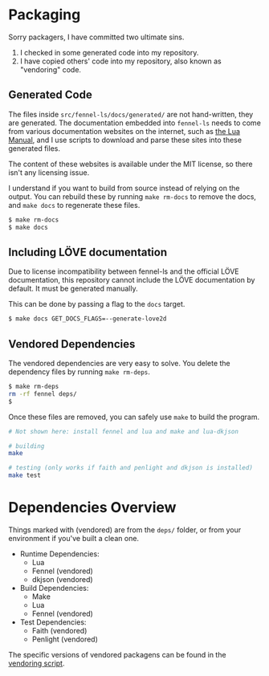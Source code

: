 # Packaging
Sorry packagers, I have committed two ultimate sins.
1. I checked in some generated code into my repository.
2. I have copied others' code into my repository, also known as "vendoring" code.

## Generated Code
The files inside `src/fennel-ls/docs/generated/` are not hand-written, they are
generated. The documentation embedded into `fennel-ls` needs to come from
various documentation websites on the internet, such as
[the Lua Manual](https://www.lua.org/manual/5.1/manual.html), and I use
scripts to download and parse these sites into these generated files.

The content of these websites is available under the MIT license, so there isn't
any licensing issue.

I understand if you want to build from source instead of relying on the output.
You can rebuild these by running `make rm-docs` to remove the docs, and
`make docs` to regenerate these files.
```sh
$ make rm-docs
$ make docs
```

## Including LÖVE documentation
Due to license incompatibility between fennel-ls and the official LÖVE
documentation, this repository cannot include the LÖVE documentation by
default. It must be generated manually.

This can be done by passing a flag to the `docs` target.

```sh
$ make docs GET_DOCS_FLAGS=--generate-love2d
```

## Vendored Dependencies
The vendored dependencies are very easy to solve. You delete the dependency
files by running `make rm-deps`.
```sh
$ make rm-deps
rm -rf fennel deps/
$
```
Once these files are removed, you can safely use `make` to build the program.
```sh
# Not shown here: install fennel and lua and make and lua-dkjson

# building
make

# testing (only works if faith and penlight and dkjson is installed)
make test
```

# Dependencies Overview
Things marked with (vendored) are from the `deps/` folder, or from your
environment if you've built a clean one.

* Runtime Dependencies:
  * Lua
  * Fennel (vendored)
  * dkjson (vendored)
* Build Dependencies:
  * Make
  * Lua
  * Fennel (vendored)
* Test Dependencies:
  * Faith (vendored)
  * Penlight (vendored)

The specific versions of vendored packagens can be found in the
[vendoring script](../tools/get-deps.fnl).
